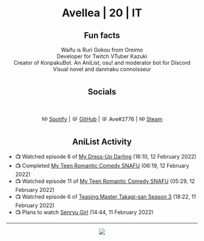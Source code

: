 <h1 align="center">
Avellea | 20 | IT
</h1>



<h2 align="center">
Fun facts
</h2>

<p align="center">
Waifu is Ruri Gokou from Oreimo<br>
Developer for Twitch VTuber Kazuki<br>
Creator of KonpakuBot. An AniList, osu! and moderator bot for Discord<br>
Visual novel and danmaku connoisseur
</p>

<h1>
<h2 align="center">Socials</h2>
<br>
<p align="center">
<img src="https://open.scdn.co/cdn/images/favicon.5cb2bd30.ico" alt="spotify logo" width="16"> <a href="https://open.spotify.com/user/2r8tkjt7qlh7uo7k06z43t63a">Spotify</a> | <img src="https://github.com/fluidicon.png" alt="github logo" width="16"> <a href="https://github.com/Avellea">GitHub</a> | <img src="https://i.imgur.com/ywxedYu.png" alt="github logo" width="16"> Ave#2776 | <img src="https://store.steampowered.com/favicon.ico" alt="spotify logo" width="16"> <a href="https://steamcommunity.com/id/Avellea/">Steam</a>
</p>
<h1>

<h2 align="center">AniList Activity</h2>

<!-- ANILIST_ACTIVITY:start -->

-   📺 Watched episode 6 of [My Dress-Up Darling](https://anilist.co/anime/132405) (16:10, 12 February 2022)
-   📺 Completed [My Teen Romantic Comedy SNAFU](https://anilist.co/anime/14813) (06:19, 12 February 2022)
-   📺 Watched episode 11 of [My Teen Romantic Comedy SNAFU](https://anilist.co/anime/14813) (05:29, 12 February 2022)
-   📺 Watched episode 6 of [Teasing Master Takagi-san Season 3](https://anilist.co/anime/138424) (18:22, 11 February 2022)
-   📺 Plans to watch [Senryu Girl](https://anilist.co/anime/106051) (14:44, 11 February 2022)

<!-- ANILIST_ACTIVITY:end -->


---



<p align="center">
<img src="https://i.pinimg.com/originals/5f/95/04/5f9504eb5a7d27ec7a6121b9e9aa48b3.gif">
<p>
